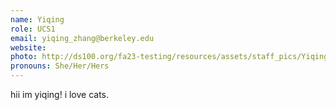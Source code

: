 ```yaml
---
name: Yiqing
role: UCS1
email: yiqing_zhang@berkeley.edu
website: 
photo: http://ds100.org/fa23-testing/resources/assets/staff_pics/Yiqing_Zhang.JPG
pronouns: She/Her/Hers
---
```

hii im yiqing! i love cats.
